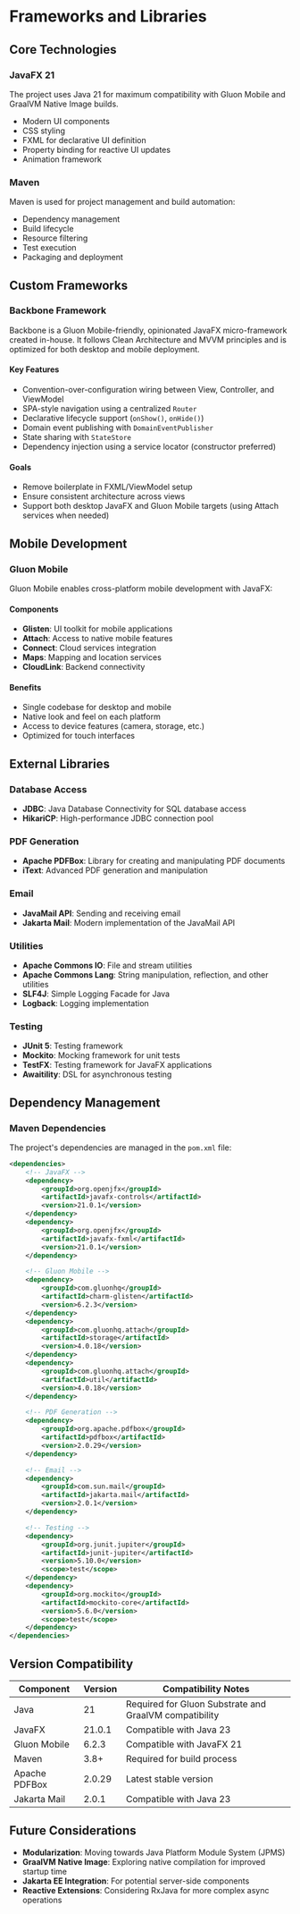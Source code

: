 # Frameworks and Libraries

## Core Technologies

### JavaFX 21
The project uses Java 21 for maximum compatibility with Gluon Mobile and GraalVM Native Image builds.
- Modern UI components
- CSS styling
- FXML for declarative UI definition
- Property binding for reactive UI updates
- Animation framework

### Maven
Maven is used for project management and build automation:
- Dependency management
- Build lifecycle
- Resource filtering
- Test execution
- Packaging and deployment

## Custom Frameworks

### Backbone Framework

Backbone is a Gluon Mobile-friendly, opinionated JavaFX micro-framework created in-house. It follows Clean Architecture and MVVM principles and is optimized for both desktop and mobile deployment.

#### Key Features
- Convention-over-configuration wiring between View, Controller, and ViewModel
- SPA-style navigation using a centralized `Router`
- Declarative lifecycle support (`onShow()`, `onHide()`)
- Domain event publishing with `DomainEventPublisher`
- State sharing with `StateStore`
- Dependency injection using a service locator (constructor preferred)

#### Goals
- Remove boilerplate in FXML/ViewModel setup
- Ensure consistent architecture across views
- Support both desktop JavaFX and Gluon Mobile targets (using Attach services when needed)


## Mobile Development

### Gluon Mobile
Gluon Mobile enables cross-platform mobile development with JavaFX:

#### Components
- **Glisten**: UI toolkit for mobile applications
- **Attach**: Access to native mobile features
- **Connect**: Cloud services integration
- **Maps**: Mapping and location services
- **CloudLink**: Backend connectivity

#### Benefits
- Single codebase for desktop and mobile
- Native look and feel on each platform
- Access to device features (camera, storage, etc.)
- Optimized for touch interfaces

## External Libraries

### Database Access
- **JDBC**: Java Database Connectivity for SQL database access
- **HikariCP**: High-performance JDBC connection pool

### PDF Generation
- **Apache PDFBox**: Library for creating and manipulating PDF documents
- **iText**: Advanced PDF generation and manipulation

### Email
- **JavaMail API**: Sending and receiving email
- **Jakarta Mail**: Modern implementation of the JavaMail API

### Utilities
- **Apache Commons IO**: File and stream utilities
- **Apache Commons Lang**: String manipulation, reflection, and other utilities
- **SLF4J**: Simple Logging Facade for Java
- **Logback**: Logging implementation

### Testing
- **JUnit 5**: Testing framework
- **Mockito**: Mocking framework for unit tests
- **TestFX**: Testing framework for JavaFX applications
- **Awaitility**: DSL for asynchronous testing

## Dependency Management

### Maven Dependencies
The project's dependencies are managed in the `pom.xml` file:

```xml
<dependencies>
    <!-- JavaFX -->
    <dependency>
        <groupId>org.openjfx</groupId>
        <artifactId>javafx-controls</artifactId>
        <version>21.0.1</version>
    </dependency>
    <dependency>
        <groupId>org.openjfx</groupId>
        <artifactId>javafx-fxml</artifactId>
        <version>21.0.1</version>
    </dependency>

    <!-- Gluon Mobile -->
    <dependency>
        <groupId>com.gluonhq</groupId>
        <artifactId>charm-glisten</artifactId>
        <version>6.2.3</version>
    </dependency>
    <dependency>
        <groupId>com.gluonhq.attach</groupId>
        <artifactId>storage</artifactId>
        <version>4.0.18</version>
    </dependency>
    <dependency>
        <groupId>com.gluonhq.attach</groupId>
        <artifactId>util</artifactId>
        <version>4.0.18</version>
    </dependency>

    <!-- PDF Generation -->
    <dependency>
        <groupId>org.apache.pdfbox</groupId>
        <artifactId>pdfbox</artifactId>
        <version>2.0.29</version>
    </dependency>

    <!-- Email -->
    <dependency>
        <groupId>com.sun.mail</groupId>
        <artifactId>jakarta.mail</artifactId>
        <version>2.0.1</version>
    </dependency>

    <!-- Testing -->
    <dependency>
        <groupId>org.junit.jupiter</groupId>
        <artifactId>junit-jupiter</artifactId>
        <version>5.10.0</version>
        <scope>test</scope>
    </dependency>
    <dependency>
        <groupId>org.mockito</groupId>
        <artifactId>mockito-core</artifactId>
        <version>5.6.0</version>
        <scope>test</scope>
    </dependency>
</dependencies>
```

## Version Compatibility

| Component | Version | Compatibility Notes |
|-----------|---------|---------------------|
| Java | 21      | Required for Gluon Substrate and GraalVM compatibility |
| JavaFX | 21.0.1  | Compatible with Java 23 |
| Gluon Mobile | 6.2.3   | Compatible with JavaFX 21 |
| Maven | 3.8+    | Required for build process |
| Apache PDFBox | 2.0.29  | Latest stable version |
| Jakarta Mail | 2.0.1   | Compatible with Java 23 |

## Future Considerations

- **Modularization**: Moving towards Java Platform Module System (JPMS)
- **GraalVM Native Image**: Exploring native compilation for improved startup time
- **Jakarta EE Integration**: For potential server-side components
- **Reactive Extensions**: Considering RxJava for more complex async operations
